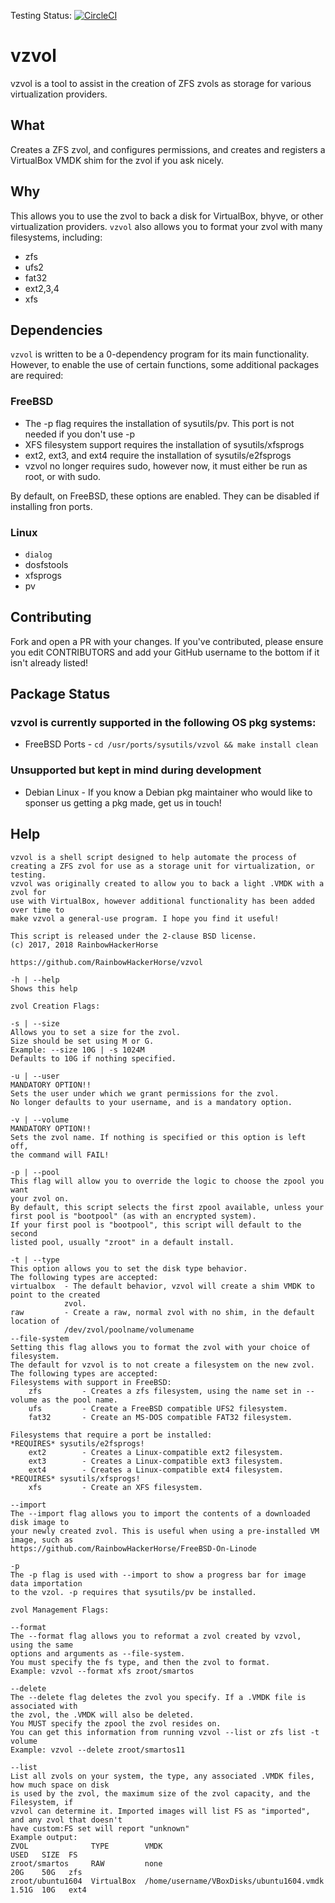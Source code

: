 Testing Status: [![CircleCI](https://circleci.com/gh/RainbowHackerHorse/vzvol.svg?style=svg)](https://circleci.com/gh/RainbowHackerHorse/vzvol)

# vzvol
vzvol is a tool to assist in the creation of ZFS zvols as storage for various virtualization providers.

## What
Creates a ZFS zvol, and configures permissions, and creates and registers a VirtualBox VMDK shim for the zvol if you ask nicely. 

## Why
This allows you to use the zvol to back a disk for VirtualBox, bhyve, or other virtualization providers.
`vzvol` also allows you to format your zvol with many filesystems, including:
- zfs
- ufs2
- fat32
- ext2,3,4
- xfs

## Dependencies
`vzvol` is written to be a 0-dependency program for its main functionality.
However, to enable the use of certain functions, some additional packages are required:

### FreeBSD
- The -p flag requires the installation of sysutils/pv. This port is not needed if you don't use -p
- XFS filesystem support requires the installation of sysutils/xfsprogs
- ext2, ext3, and ext4 require the installation of sysutils/e2fsprogs
- vzvol no longer requires sudo, however now, it must either be run as root, or with sudo.

By default, on FreeBSD, these options are enabled. They can be disabled if installing
fron ports.

### Linux
- `dialog`
- dosfstools
- xfsprogs
- pv

## Contributing
Fork and open a PR with your changes.
If you've contributed, please ensure you edit CONTRIBUTORS and add your GitHub username
to the bottom if it isn't already listed!

## Package Status
### vzvol is currently supported in the following OS pkg systems:
- FreeBSD Ports - `cd /usr/ports/sysutils/vzvol && make install clean`

### Unsupported but kept in mind during development
- Debian Linux - If you know a Debian pkg maintainer who would like to sponser us getting a pkg made, get us in touch!


## Help

```
vzvol is a shell script designed to help automate the process of 
creating a ZFS zvol for use as a storage unit for virtualization, or testing.
vzvol was originally created to allow you to back a light .VMDK with a zvol for 
use with VirtualBox, however additional functionality has been added over time to
make vzvol a general-use program. I hope you find it useful!

This script is released under the 2-clause BSD license.
(c) 2017, 2018 RainbowHackerHorse

https://github.com/RainbowHackerHorse/vzvol

-h | --help
Shows this help

zvol Creation Flags:

-s | --size
Allows you to set a size for the zvol.
Size should be set using M or G.
Example: --size 10G | -s 1024M
Defaults to 10G if nothing specified.

-u | --user
MANDATORY OPTION!!
Sets the user under which we grant permissions for the zvol.
No longer defaults to your username, and is a mandatory option.

-v | --volume
MANDATORY OPTION!!
Sets the zvol name. If nothing is specified or this option is left off,
the command will FAIL!

-p | --pool
This flag will allow you to override the logic to choose the zpool you want
your zvol on.
By default, this script selects the first zpool available, unless your 
first pool is "bootpool" (as with an encrypted system).
If your first pool is "bootpool", this script will default to the second
listed pool, usually "zroot" in a default install.

-t | --type
This option allows you to set the disk type behavior.
The following types are accepted:
virtualbox 	- The default behavior, vzvol will create a shim VMDK to point to the created 
			zvol.
raw			- Create a raw, normal zvol with no shim, in the default location of 
			/dev/zvol/poolname/volumename
--file-system
Setting this flag allows you to format the zvol with your choice of filesystem.
The default for vzvol is to not create a filesystem on the new zvol.
The following types are accepted:
Filesystems with support in FreeBSD:
	zfs 		- Creates a zfs filesystem, using the name set in --volume as the pool name.
	ufs 		- Create a FreeBSD compatible UFS2 filesystem.
	fat32		- Create an MS-DOS compatible FAT32 filesystem.

Filesystems that require a port be installed:
*REQUIRES* sysutils/e2fsprogs!
	ext2		- Creates a Linux-compatible ext2 filesystem.
	ext3		- Creates a Linux-compatible ext3 filesystem. 	
	ext4		- Creates a Linux-compatible ext4 filesystem. 	
*REQUIRES* sysutils/xfsprogs!
	xfs 		- Create an XFS filesystem. 

--import 
The --import flag allows you to import the contents of a downloaded disk image to
your newly created zvol. This is useful when using a pre-installed VM image, such as
https://github.com/RainbowHackerHorse/FreeBSD-On-Linode 

-p
The -p flag is used with --import to show a progress bar for image data importation
to the vzol. -p requires that sysutils/pv be installed.

zvol Management Flags:

--format
The --format flag allows you to reformat a zvol created by vzvol, using the same 
options and arguments as --file-system.
You must specify the fs type, and then the zvol to format.
Example: vzvol --format xfs zroot/smartos

--delete
The --delete flag deletes the zvol you specify. If a .VMDK file is associated with
the zvol, the .VMDK will also be deleted.
You MUST specify the zpool the zvol resides on.
You can get this information from running vzvol --list or zfs list -t volume
Example: vzvol --delete zroot/smartos11

--list
List all zvols on your system, the type, any associated .VMDK files, how much space on disk
is used by the zvol, the maximum size of the zvol capacity, and the Filesystem, if
vzvol can determine it. Imported images will list FS as "imported", and any zvol that doesn't
have custom:FS set will report "unknown"
Example output:
ZVOL              TYPE        VMDK                                      USED   SIZE  FS
zroot/smartos     RAW         none                                      20G	   50G   zfs
zroot/ubuntu1604  VirtualBox  /home/username/VBoxDisks/ubuntu1604.vmdk  1.51G  10G   ext4 
```
